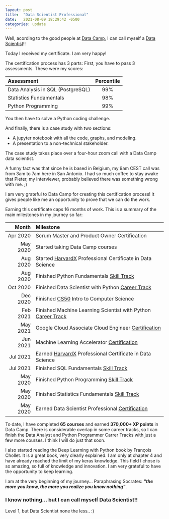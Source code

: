 ```yaml
---
layout: post
title:  "Data Scientist Professional"
date:   2021-08-09 18:29:42 -0500
categories: update
---
```


Well, acording to the good people at [Data Camp][dc], I can call myself a [Data Scientist][dsp]!!

Today I received my certificate. I am very happy!

The certification process has 3 parts: First, you have to pass 3 assessments. These were my scores:

|Assessment|Percentile|
|:---|:---:|
|Data Analysis in SQL (PostgreSQL) | 99% |
|Statistics Fundamentals | 98% |
|Python Programming| 99% |

You then have to solve a Python coding challenge. 

And finally, there is a case study with two sections: 

* A jupyter notebook with all the code, graphs, and modeling.
* A presentation to a non-technical stakeholder.

The case study takes place over a four-hour zoom call with a Data Camp data scientist. 

A funny fact was that since he is based in Belgium, my 9am CEST call was from 3am to 7am here in San Antonio. I had so much coffee to stay awake that Pieter, my interviewer, probably believed there was something wrong with me. ;)

I am very grateful to Data Camp for creating this certification process! It gives people like me an opportunity to prove that we can do the work.

Earning this certificate caps 16 months of work. This is a summary of the main milestones in my journey so far: 

|Month|Milestone|
|---:|:---|
|Apr 2020 | Scrum Master and Product Owner Certification |
|May 2020 | Started taking Data Camp courses |
|Aug 2020 | Started [HarvardX][harvardx] Professional Certificate in Data Science |
|Aug 2020 | Finished Python Fundamentals [Skill Track][pfst] |
|Oct 2020 | Finished Data Scientist with Python [Career Track][dsct] |
|Dec 2020| Finished [CS50][cs50] Intro to Computer Science |
|Feb 2021| Finished Machine Learning Scientist with Python [Career Track][mlsct] |
|May 2021| Google Cloud Associate Cloud Engineer [Certification][ace] |
|Jun 2021 | Machine Learning Accelerator [Certification][eds] |
|Jul 2021 | Earned [HarvardX][harvardx] Professional Certificate in Data Science |
|Jul 2021 | Finished SQL Fundamentals [Skill Track][sqlst] |
|May 2020 | Finished Python Programming [Skill Track][ppst] |
|May 2020 | Finished Statistics Fundamentals [Skill Track][sfst] |
|May 2020 | Earned Data Scientist Professional [Certification][dsp] |

To date, I have completed **65 courses** and earned **370,000+ XP points** in Data Camp. There is considerable overlap in some career tracks, so I can finish the Data Analyst and Python Programmer Carrer Tracks with just a few more courses. I think I will do just that soon.

I also started reading the Deep Learning with Python book by François Chollet. It is a great book, very clearly explained. I am only at chapter 4 and have already reached the limit of my keras knowledge. This field I chose is so amazing, so full of knowledge and innovation. I am very grateful to have the opportunity to keep learning.

I am at the very beginning of my journey... Paraphrasing Socrates: **_"the more you know, the more you realize you know nothing"_**.

### I know nothing... but I can call myself Data Scientist!!

Level 1, but Data Scientist none the less.. :)

[dc]: https://www.datacamp.com
[dsp]: https://www.datacamp.com/certificate/DS0019388936730
[cs50]: https://www.edx.org/course/introduction-computer-science-harvardx-cs50x
[harvardx]: https://www.edx.org/professional-certificate/harvardx-data-science
[pfst]: https://www.datacamp.com/tracks/python-fundamentals#!
[dsct]: https://www.datacamp.com/tracks/data-scientist-with-python
[mlsct]: https://www.datacamp.com/tracks/machine-learning-scientist-with-python
[ace]: https://cloud.google.com/certification/cloud-engineer
[eds]: https://pro.elitedatascience.com/accelerator
[sqlst]: https://www.datacamp.com/tracks/sql-fundamentals
[ppst]: https://www.datacamp.com/tracks/python-programming#!
[sfst]: https://www.datacamp.com/tracks/statistics-fundamentals-with-python